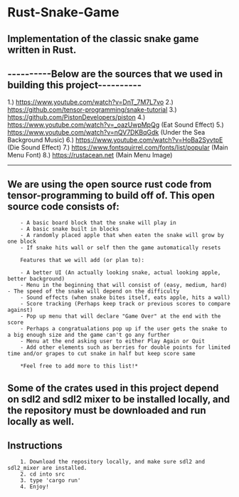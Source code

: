 # Rust-Snake-Game

## Implementation of the classic snake game written in Rust. 

## ----------Below are the sources that we used in building this project----------

1.) https://www.youtube.com/watch?v=DnT_7M7L7vo
2.) https://github.com/tensor-programming/snake-tutorial
3.) https://github.com/PistonDevelopers/piston
4.) https://www.youtube.com/watch?v=_oazUwpMpQg (Eat Sound Effect)
5.) https://www.youtube.com/watch?v=nQV7DKBqGdk (Under the Sea Background Music)
6.) https://www.youtube.com/watch?v=HoBa2SyvtpE (Die Sound Effect)
7.) https://www.fontsquirrel.com/fonts/list/popular (Main Menu Font)
8.) https://rustacean.net (Main Menu Image)

-------------------------------------------------------------------------------

## We are using the open source rust code from tensor-programming to build off of. This open source code consists of:

        - A basic board block that the snake will play in
        - A basic snake built in blocks
        - A randomly placed apple that when eaten the snake will grow by one block
        - If snake hits wall or self then the game automatically resets
        
        Features that we will add (or plan to):

        - A better UI (An actually looking snake, actual looking apple, better background)
        - Menu in the beginning that will consist of (easy, medium, hard) - The speed of the snake will depend on the difficulty
        - Sound effects (when snake bites itself, eats apple, hits a wall)
        - Score tracking (Perhaps keep track or previous scores to compare against)
        - Pop up menu that will declare "Game Over" at the end with the score
        - Perhaps a congratualations pop up if the user gets the snake to a big enough size and the game can't go any further
        - Menu at the end asking user to either Play Again or Quit
        - Add other elements such as berries for double points for limited time and/or grapes to cut snake in half but keep score same

        *Feel free to add more to this list!*

## Some of the crates used in this project depend on sdl2 and sdl2 mixer to be installed locally, and the repository must be downloaded and run locally as well.

## Instructions

        1. Download the repository locally, and make sure sdl2 and sdl2_mixer are installed.
        2. cd into src
        3. type 'cargo run'
        4. Enjoy!
